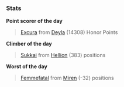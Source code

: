 

### Stats

**Point scorer of the day**
>[Excura](/#/character/Deyla/1145928) from [Deyla](/#/ranking/Deyla)  (14308) Honor Points


**Climber of the day**
>[Sukkai](/#/character/Hellion/618283) from [Hellion](/#/ranking/Hellion)  (383) positions


**Worst of the day**
>[Femmefatal](/#/character/Miren/1067) from [Miren](/#/ranking/Miren)  (-32) positions


